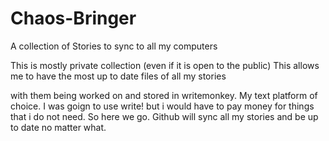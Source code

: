 # Chaos-Bringer
A collection of Stories to sync to all my computers


This is mostly private collection (even if it is open to the public) This allows me to have the most up to date files of all my stories

with them being worked on and stored in writemonkey. My text platform of choice. I was goign to use write! but i would have to pay money for things
that i do not need. So here we go. Github will sync all my stories and be up to date no matter what.
